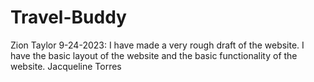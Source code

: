 # Travel-Buddy

Zion Taylor 9-24-2023: I have made a very rough draft of the website. I have the basic layout of the website and the basic functionality of the website.
Jacqueline Torres